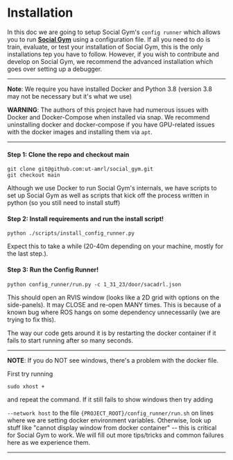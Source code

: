 # Installation

In this doc we are going to setup Social Gym's `config runner` which allows you to run [**Social Gym**](https://github.com/ut-amrl/social_gym) using a configuration file. If all you need to do is train, evaluate, or test your installation of Social Gym, this is the only installations tep you have to follow.  However, if you wish to contribute and develop on Social Gym, we recommend the advanced installation which goes over setting up a debugger.

<!-- ### Why are there two installation guides for Social Gym 

Social Gym uses ROS (Robot Operating System) submodules written in C, to ensure they installed correctly and can run on
your machine, we use Docker.  However, this poses challenges for debugging both the Python code and the C code because
everything has to communicate with each other.  To ease the process of setting Social Gym up, we separated installing 
Social Gym for running and experimenting from installing Social Gym for developing. -->

<!-- ### Let's Install Config Runner! -->

---

**Note**: We require you have installed Docker and Python 3.8 (version 3.8 may not be necessary but it's what we use)

**WARNING**: The authors of this project have had numerous issues with Docker and Docker-Compose when installed via snap.  We
recommend uninstalling docker and docker-compose if you have GPU-related issues with the docker images and installing them via
`apt`.

---

#### Step 1: Clone the repo and checkout main

```shell
git clone git@github.com:ut-amrl/social_gym.git
git checkout main
```

Although we use Docker to run Social Gym's internals, we have scripts to set up Social Gym as well as scripts that kick
off the process written in python (so you still need to install stuff)

#### Step 2: Install requirements and run the install script!

```shell
python ./scripts/install_config_runner.py
```

Expect this to take a while (20-40m depending on your machine, mostly for the last step.). 

#### Step 3: Run the Config Runner!

```shell
python config_runner/run.py -c 1_31_23/door/sacadrl.json
```

This should open an RVIS window (looks like a 2D grid with options on the side-panels).  It may CLOSE and re-open MANY 
times.  This is because of a known bug where ROS hangs on some dependency unnecessarily (we are trying to fix this).  

The way our code gets around it is by restarting the docker container if it fails to start running after so many 
seconds.

---

**NOTE**: If you do NOT see windows, there's a problem with the docker file.

First try running
```shell
sudo xhost +
```
and repeat the command.  If it still fails to show windows then try adding 

`--network host`
to the file `{PROJECT_ROOT}/config_runner/run.sh` on lines where we are setting docker environment variables. 
Otherwise, look up stuff like "cannot display window from docker container" -- this is critical for Social Gym to work.
We will fill out more tips/tricks and common failures here as we experience them.

---
<!-- #### 4.) Have fun!

You can now specify your own configurations and run your own training or evaluation jobs.  More documentation on this
later.

If you need to develop or debug Social Gym -- you'll have to follow the full installation guide on the next
page. -->